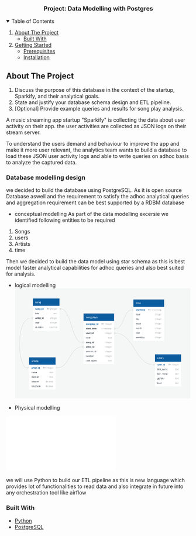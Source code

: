 <br />

  <h3 align="center">Project: Data Modelling with Postgres</h3>

  
</p>



<!-- TABLE OF CONTENTS -->
<details open="open">
  <summary>Table of Contents</summary>
  <ol>
    <li>
      <a href="#about-the-project">About The Project</a>
      <ul>
         <li><a href="#built-with">Built With</a></li>
      </ul>
    </li>
    <li>
      <a href="#getting-started">Getting Started</a>
      <ul>
        <li><a href="#prerequisites">Prerequisites</a></li>
        <li><a href="#installation">Installation</a></li>
      </ul>
    </li>
   
  </ol>
</details>

<!-- ABOUT THE PROJECT -->
## About The Project

1. Discuss the purpose of this database in the context of the startup, Sparkify, and their analytical goals.
2. State and justify your database schema design and ETL pipeline.
3. [Optional] Provide example queries and results for song play analysis.


A music streaming app startup "Sparkify" is collecting the data about user activity on their app. the user activities are collected as JSON logs on their stream server.

To understand the users demand and behaviour to improve the app and make it more user relevant, the analytics team wants to build a database to load these JSON user activity logs and able to write queries on adhoc basis to analyze the captured data.

### Database modelling design

we decided to build the database using PostgreSQL. As it is open source Database aswell and the requirement to satisfy the adhoc analytical queries and aggregation requirement can be best supported by a RDBM database 

* conceptual modelling
As part of the data modelling excersie we identified following entities to be required
1. Songs
2. users
3. Artists 
4. time 

Then we decided to build the data model using star schema as this is best model faster analytical capabilities for adhoc queries and also best suited for analysis. 
* logical modelling
 ![Star schema](/images/Star_datamodel.png)

* Physical modelling

![sql queries](/sql_querues.py)

we will use Python to build our ETL pipeline as this is new language which provides lot of functionalities to read data and also integrate in future into any orchestration tool like airflow

### Built With


* [Python](https://www.python.org/)
* [PostgreSQL](https://www.postgresql.org/)

